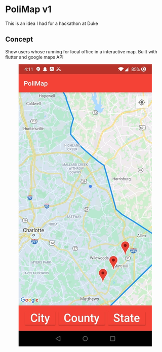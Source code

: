 # PoliMap v1

This is an idea I had for a hackathon at Duke

## Concept
Show users whose running for local office in a interactive map.
Built with flutter and google maps API

<p align="center">
  <img src="polimap_resize.jpg">
</p>

